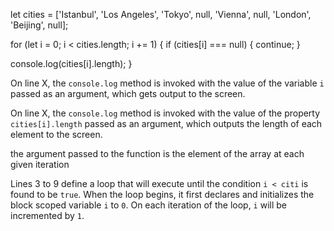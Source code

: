 let cities = ['Istanbul', 'Los Angeles', 'Tokyo', null, 'Vienna', null, 'London', 'Beijing', null];

for (let i = 0; i < cities.length; i += 1) {
  if (cities[i] === null) {
    continue;
  }

  console.log(cities[i].length);
}


On line X, the `console.log` method is invoked with the value of the variable `i` passed as an argument, which gets output to the screen.

On line X, the `console.log` method is invoked with the value of the property `cities[i].length` passed as an argument, which outputs the length of each element to the screen.

the argument passed to the function is the element of the array at each given iteration



Lines 3 to 9 define a loop that will execute until the condition `i < citi` is found to be `true`. When the loop begins, it first declares and initializes the block scoped variable `i` to `0`.  On each iteration of the loop, `i` will be incremented by `1`.